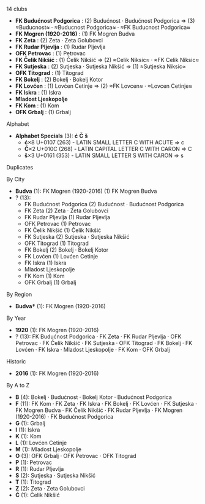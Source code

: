 14 clubs

- **FK Budućnost Podgorica** : (2) Budućnost · Budućnost Podgorica ⇒ (3) ≈Buducnost≈ · ≈Buducnost Podgorica≈ · ≈FK Buducnost Podgorica≈
- **FK Mogren (1920-2016)** : (1) FK Mogren Budva
- **FK Zeta** : (2) Zeta · Zeta Golubovci
- **FK Rudar Pljevlja** : (1) Rudar Pljevlja
- **OFK Petrovac** : (1) Petrovac
- **FK Čelik Nikšić** : (1) Čelik Nikšić ⇒ (2) ≈Celik Niksic≈ · ≈FK Celik Niksic≈
- **FK Sutjeska** : (2) Sutjeska · Sutjeska Nikšić ⇒ (1) ≈Sutjeska Niksic≈
- **OFK Titograd** : (1) Titograd
- **FK Bokelj** : (2) Bokelj · Bokelj Kotor
- **FK Lovćen** : (1) Lovćen Cetinje ⇒ (2) ≈FK Lovcen≈ · ≈Lovcen Cetinje≈
- **FK Iskra** : (1) Iskra
- **Mladost Ljeskopolje**
- **FK Kom** : (1) Kom
- **OFK Grbalj** : (1) Grbalj




Alphabet

- **Alphabet Specials** (3):  **ć**  **Č**  **š** 
  - **ć**×8 U+0107 (263) - LATIN SMALL LETTER C WITH ACUTE ⇒ c
  - **Č**×2 U+010C (268) - LATIN CAPITAL LETTER C WITH CARON ⇒ C
  - **š**×3 U+0161 (353) - LATIN SMALL LETTER S WITH CARON ⇒ s




Duplicates





By City

- **Budva** (1): FK Mogren (1920-2016)  (1) FK Mogren Budva
- ? (13): 
  - FK Budućnost Podgorica  (2) Budućnost · Budućnost Podgorica
  - FK Zeta  (2) Zeta · Zeta Golubovci
  - FK Rudar Pljevlja  (1) Rudar Pljevlja
  - OFK Petrovac  (1) Petrovac
  - FK Čelik Nikšić  (1) Čelik Nikšić
  - FK Sutjeska  (2) Sutjeska · Sutjeska Nikšić
  - OFK Titograd  (1) Titograd
  - FK Bokelj  (2) Bokelj · Bokelj Kotor
  - FK Lovćen  (1) Lovćen Cetinje
  - FK Iskra  (1) Iskra
  - Mladost Ljeskopolje 
  - FK Kom  (1) Kom
  - OFK Grbalj  (1) Grbalj




By Region

- **Budva†** (1):   FK Mogren (1920-2016)




By Year

- **1920** (1):   FK Mogren (1920-2016)
- ? (13):   FK Budućnost Podgorica · FK Zeta · FK Rudar Pljevlja · OFK Petrovac · FK Čelik Nikšić · FK Sutjeska · OFK Titograd · FK Bokelj · FK Lovćen · FK Iskra · Mladost Ljeskopolje · FK Kom · OFK Grbalj




Historic

- **2016** (1):   FK Mogren (1920-2016)






By A to Z

- **B** (4): Bokelj · Budućnost · Bokelj Kotor · Budućnost Podgorica
- **F** (11): FK Kom · FK Zeta · FK Iskra · FK Bokelj · FK Lovćen · FK Sutjeska · FK Mogren Budva · FK Čelik Nikšić · FK Rudar Pljevlja · FK Mogren (1920-2016) · FK Budućnost Podgorica
- **G** (1): Grbalj
- **I** (1): Iskra
- **K** (1): Kom
- **L** (1): Lovćen Cetinje
- **M** (1): Mladost Ljeskopolje
- **O** (3): OFK Grbalj · OFK Petrovac · OFK Titograd
- **P** (1): Petrovac
- **R** (1): Rudar Pljevlja
- **S** (2): Sutjeska · Sutjeska Nikšić
- **T** (1): Titograd
- **Z** (2): Zeta · Zeta Golubovci
- **Č** (1): Čelik Nikšić




